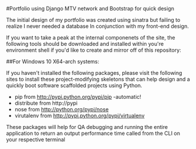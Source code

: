 #Portfolio using Django MTV network and Bootstrap for quick design	

The initial design of my portfolio was created using sinatra but failing to realize I never needed a database 
In conjunction with my front-end design.

If you want to take a peak at the internal componenets of the site, the following tools should be downloaded and installed within
you're environment shell if you'd like to create and mirror off of this repository:

##For Windows 10 X64-arch systems: 

If you haven't installed the following packages, please visit the following sites to install these project-modifying skeletons that can help design and a quickly boot software scaffolded projects using Python.

* pip from http://pypi.python.org/pypi/pip -automatic!
* distribute from http://pypi
* nose from http://python.org/pypi/nose
* virutalenv from http://pypi.python.org/pypi/virtualenv

These packages will help for QA debugging and running the entire application to return an output performance time called from the CLI on your respective terminal
